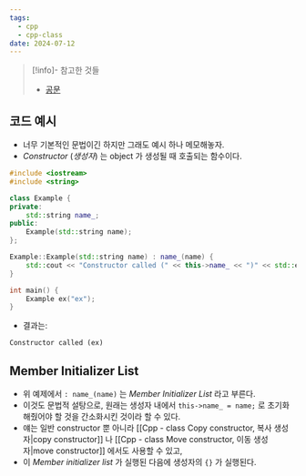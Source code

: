```yaml
---
tags:
  - cpp
  - cpp-class
date: 2024-07-12
---
```

> [!info]- 참고한 것들
> - [공문](https://en.cppreference.com/w/cpp/language/constructor)

## 코드 예시

- 너무 기본적인 문법이긴 하지만 그래도 예시 하나 메모해놓자.
- *Constructor* (*생성자*) 는 object 가 생성될 때 호출되는 함수이다.

```cpp {8, 11-13}
#include <iostream>
#include <string>

class Example {
private:
	std::string name_;
public:
	Example(std::string name);
};

Example::Example(std::string name) : name_(name) {
	std::cout << "Constructor called (" << this->name_ << ")" << std::endl;
}

int main() {
	Example ex("ex");
}
```

- 결과는:

```
Constructor called (ex)
```

## Member Initializer List

- 위 예제에서 `: name_(name)` 는 *Member Initializer List* 라고 부른다.
- 이것도 문법적 설탕으로, 원래는 생성자 내에서 `this->name_ = name;` 로 초기화해줬어야 할 것을 간소화시킨 것이라 할 수 있다.
- 얘는 일반 constructor 뿐 아니라 [[Cpp - class Copy constructor, 복사 생성자|copy constructor]] 나 [[Cpp - class Move constructor, 이동 생성자|move constructor]] 에서도 사용할 수 있고,
- 이 *Member initializer list* 가 실행된 다음에 생성자의 `{}` 가 실행된다.